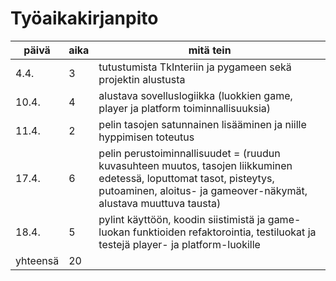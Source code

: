 # Työaikakirjanpito

|päivä|aika|mitä tein |
|---|---|---|
|4.4.|3|tutustumista TkInteriin ja pygameen sekä projektin alustusta|
|10.4.|4|alustava sovelluslogiikka (luokkien game, player ja platform toiminnallisuuksia)|
|11.4.|2|pelin tasojen satunnainen lisääminen ja niille hyppimisen toteutus|
|17.4.|6|pelin perustoiminnallisuudet = (ruudun kuvasuhteen muutos, tasojen liikkuminen edetessä, loputtomat tasot, pisteytys, putoaminen, aloitus- ja gameover-näkymät, alustava muuttuva tausta)|
|18.4.|5|pylint käyttöön, koodin siistimistä ja game-luokan funktioiden refaktorointia, testiluokat ja testejä player- ja platform-luokille|
|yhteensä|20||
